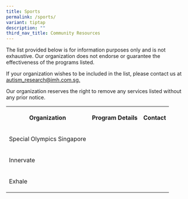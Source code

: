 ```yaml
---
title: Sports
permalink: /sports/
variant: tiptap
description: ""
third_nav_title: Community Resources
---
```

<p>The list provided below is for information purposes only and is not exhaustive.
Our organization does not endorse or guarantee the effectiveness of the
programs listed.</p>
<p>If your organization wishes to be included in the list, please contact
us at <a href="mailto:autism_research@imh.com.sg" rel="noopener noreferrer nofollow" target="_blank">autism_research@imh.com.sg. </a>
</p>
<p>Our organization reserves the right to remove any services listed without
any prior notice.</p>
<p></p>
<table style="minWidth: 75px">
<colgroup>
<col>
<col>
<col>
</colgroup>
<tbody>
<tr>
<th rowspan="1" colspan="1">
<p>Organization</p>
</th>
<th rowspan="1" colspan="1">
<p>Program Details</p>
</th>
<th rowspan="1" colspan="1">
<p>Contact</p>
</th>
</tr>
<tr>
<td rowspan="1" colspan="1">
<p>Special Olympics Singapore</p>
</td>
<td rowspan="1" colspan="1">
<p></p>
</td>
<td rowspan="1" colspan="1">
<p></p>
</td>
</tr>
<tr>
<td rowspan="1" colspan="1">
<p>Innervate</p>
</td>
<td rowspan="1" colspan="1">
<p></p>
</td>
<td rowspan="1" colspan="1">
<p></p>
</td>
</tr>
<tr>
<td rowspan="1" colspan="1">
<p>Exhale</p>
</td>
<td rowspan="1" colspan="1">
<p></p>
</td>
<td rowspan="1" colspan="1">
<p></p>
</td>
</tr>
</tbody>
</table>
<p></p>